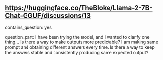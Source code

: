 ## https://huggingface.co/TheBloke/Llama-2-7B-Chat-GGUF/discussions/13

contains_question: yes

question_part: I have been trying the model, and I wanted to clarify one thing... Is there a way to make outputs more predictable? I am making same prompt and obtaining different answers every time. Is there a way to keep the answers stable and consistently producing same expected output?